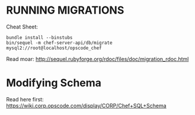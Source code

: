 # RUNNING MIGRATIONS #
Cheat Sheet:

    bundle install --binstubs
    bin/sequel -m chef-server-api/db/migrate mysql2://root@localhost/opscode_chef

Read moar: <http://sequel.rubyforge.org/rdoc/files/doc/migration_rdoc.html>

# Modifying Schema #

Read here first:
https://wiki.corp.opscode.com/display/CORP/Chef+SQL+Schema
